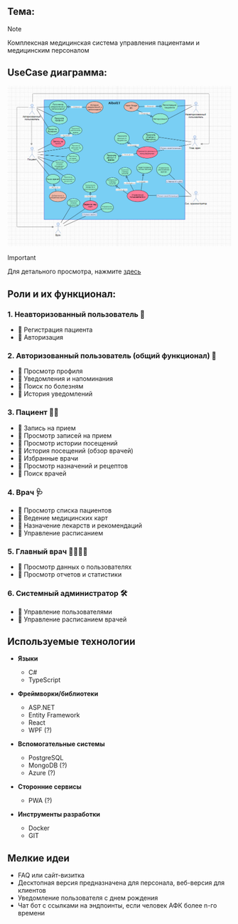 ## Тема:
> [!NOTE]
> Комплексная медицинская система управления пациентами и медицинским персоналом

## UseCase диаграмма:
![alt text](img/Diploma_diagram.PNG)


> [!IMPORTANT]
> Для детального просмотра, нажмите [здесь](https://viewer.diagrams.net/?highlight=0000ff&layers=1&nav=1&title=UML%20%D0%B4%D0%B8%D0%B0%D0%B3%D1%80%D0%B0%D0%BC%D0%BC%D0%B0%20%D0%B4%D0%B8%D0%BF%D0%BB%D0%BE%D0%BC.drawio#R7V1bc%2BI4Fv41PIayJEuWHkMIvV2zMztVMzU78%2BiAk7BNcAac7mR%2B%2FcrYMroZG0eWIaEf0lgYY3Q%2Bnct3jo5H6Obp9csmfn78OV0kqxEMFq8jNB1BCGkY8v%2FykbdyBGNQjDxslotiTBr4bflPUg4G5ejLcpFslROzNF1ly2d1cJ6u18k8U8bizSb9oZ52n67Ub32OHxJj4Ld5vDJH%2F7tcZI%2FlKCBs%2F8a%2FkuXDY%2FnVFEbFG0%2BxOLn8JdvHeJH%2BkIbQ7QjdbNI0K149vd4kq3z2xLwUn5vVvFvd2CZZZ20%2BcPX2O36eTebpLz%2Bt%2Fvj7G3i4iSZXtLzM93j1Uv7i8m6zNzEFm%2FRlvUjyqwQjNPnxuMyS357jef7uDy51PvaYPa34EeAvt9km%2FZbcpKt0s%2Fs0AjMYTvg9Te6Xq5U0HrH5%2FX3Ix83fIe4p2WTJqzRU%2Fq4vSfqUZJs3fkr5bhiVc1yi7AricuCHJDMUloOPkrwAEKNxiZSH6vL7yeQvyvk8Ym4FEqSpTBYcXOVhuske04d0Ha9u96MTdbL35%2Fw7TZ%2FLKf5fkmVv5UqJX7LUNuvB7h9%2FJ%2F9GAdz8w8l6cZ0vC354t0rn34qh2XIlBLiIt4%2FV9xfXlT9fjPyHy3%2BZ5bMNim9Zi6VL8qPXZfZneYX89V%2Fi9ZpP65%2Fywf4d%2BfPbLN5k0nEtQvIfJw8cBX1IL%2BI5ZfGwi3hOWDwouIjnlMUDLuI5ZfGYXtZFPCckHnQRzymLJ7yI55TFgy%2FiOWXxkIt4Tlk8F9bgpMVzYQ1OWjwX1uCUxRNeWIOTFs%2BFNThp8ZSsgZKsISv%2BDZP7lH%2BRLDjy90sq3rja7u7smp8A4fPr%2Fk3%2B6mH3P%2F9JbJb%2FnQQjPmmU7F7T3V%2B8%2BzvdjVffx%2B%2B8%2BMryAjpsto%2Fxc%2F7y5Wl1Pc9yGU%2FydM5yznER3yWrX9PtMlum61yoaZalT9IJ16vlQ%2F5GluNHzi3l31hOMsxloGWUFnFC7%2Bc2bJE5Te7uD8mlfa4JITXXBAMz1YRtiaagrzxTiPqEBdwJPpDAEQ0LgqOFrsPGAQhwRBUQMDg4CMI%2BQYB24p8IEPC%2FcMw%2FUbw6MYBUefadOfiWZPPH8uAkoAMoVRUIM6ETUq%2FQwT1C5xoIU8KBASrQFH%2FD3d8bydhM5bNLk6PDC%2B5e35bjn94gAcpUQJHBlRE%2BSw6jVhbb9GUzT1o4ZtwLfEiyQycSB24gPksKwsfsRi5m9ywZBB%2BzSx3MLjlLAsDH7DIXs3uW8buH2RXm732ze5ZJ%2B3fMLmo7u9DF7J5lzt3H7CIXs3uWKXMfsxu6mN2zzHj7mF3sYnbPMmH9jtkN286uC1KZfLZYDbedXRexGvlssVrr2XWiGQaN1e7vjdmFJ%2BLvhi58hmjAWC2fW%2B%2Bz29aqhS58hmjgWO3%2B3u%2FsihDMj1WLBozVcuz6nl1BLDqPhH%2BQxVe8fCN%2FRb9s%2F1k%2Bg%2B%2BPP0VXtk2DRyYMqC1hcL28S1dff2%2FL6WfJaz5eu%2Ftwna5zscqsfDkUl4z%2BnE90IucCBNX%2FtFwsdpiwbXdUcSInAaA4Lm9SJAlm8dNyldPzfySbRbyOq19j0PwW8dcz%2F4GwotW%2Bx9Cy7zGycP8uNj1aoQHfD436NORUKkiQk49qRmifTYrEeHFm9ampVNJQJDVZnpgqb%2FRuI3%2FpZCZdZLL7yE39xaubwcr5552kWuXfPYnn3x52yNfWkgsg6ymsK4g85rCsQCYmkPN0ZiBJF7VIVhLpnNmozH62K7UpzjHM2Gq1fN7WqSZJ7oelVqOVdLAYoKDwDhFiwoiB5G4BHcEBG3Cw6TW%2FeIiseGDt1ZAVD4MKt1cRBpoIgSUr7VmE1GKbdAHsXbRyLjVNenhaAR3tiwnBSComHOPyaPo62tcZTt%2FKA7tT1uQK1isuUzANilSMbZJVnC2%2Fq7dhk0T5Db%2Bmy51ZrzQ5UeWuOxrF7Zefkv1O40JGTwcdF4Wva1xqB43qh3dHC%2FsUaIkGRQshupagnfFC9Usxv3gB74%2BKQB4V7XxeWyVVJHyEyrzg0rzA4EuaPvBrc1Bk83Fbd7O1tdEMRZLcsZhZsOzCcEDUwhUEtlYuuryd2Q3Qa23lJZD5OIGMXhx%2BVfWxGiyOEW6X7rjOJJDdihCmqsa8VcKZfdiifSSUMDoZ2qfdqSDDp72dTB35tDjULYxFuFaXtjfNBC02Z7%2BXQ17qqKzMVsJMKfCEgTit0gJYqtG9lbAxqbkIEzih4sVUUlUz4zrUOEe7Wk9AqkFIS4C5ABLUtYQtvBVpb7VbWW9IshF3fbi71Y6qMQBMDBROL2ChGNj7vbujN%2Fno12Sz5D86522P9IZldvyAshzKHQ6NmDnq6g3rXpQRh%2FXsDEPbnqQe4ORS9jWLdijZd46EBpe9xV3OjZJGlJqObkWRfhJD1Mmjub2dsGvmxhCZHIvo3aIYImvbzN4MkZ14V1waKvmr1yOoyrU8BKoLJEXL%2B5BpVoLgpATs0mUNLZvLKiJWlqeubNyJ08Kb90mjGTu4fZBocFDONdL0vR5ttDUcpgkifg0HsjJo8VO%2B6EraQT66fc04cqqxB%2BWMGsbLWoEhcERGckFGcDQO5U4CMp0LfOEQNLswlUzfCTqmmQ6jjXJrdwUHUIUdZX5RZ4t8zg119j4VRRrhQDzlHHst%2FOxmXekKowBFwZgRHlYGURQB4VlU6i1EY%2B5l87dpSEiARe3q0QgOMeBfQxgDIfeLAqbBGY8RxgixADMEI1Fl6AvdVu76TNENjkO31Sfwl1oTcZCLyNPZkuBG%2FtCSgNTNkiDwhJeErd9BM6irNkPAgLSEd9gJ4W1R5wUjCGt%2BIO5o2vULGZRG34K2xR4dMrL2vF1kcAoywXGjUw%2BWHIpc9NU6teYvNrVUec1m0Q2bOGLBkap8rNkUYb68ZFOQpUCoS6pMKwEENoiYVJNcIGjrqTMdthzQBgeXVEVkE79XqkJEMH1SFaqzPg6A5tIQNHAGBA1aEBQC1WJUVPaxpodqXIbv4rHwOCrj63q%2Belkkp%2Bp3c6AyqAKVBqQLUiuXfBxRQZcUFwxIdNAxzw%2B6477RWRe%2BQvMCod4cMaMqHtCO%2FjhheMz2%2F6JIu26E%2Fa4OC%2BXSxdDKtdVWE4vVfFB7X%2BzDW9k3DaqK1Y08Ol3W7pW9Wt2%2BKLJG1VHA%2FmRsa9ewjmn5BqBfqG%2FtUZNf7qA9GlPSchJ5Zly5qMVl9WnontRI9wom4kaNEArHUN17CK2aBI2xT11yHLPTXZdUXkxObcleDMKH6cWevZhiaQylYfQSfAQ7ahhDVel1UH1rmPoahPYaxqzBPsAFXKueiVz1DVQuIDCqvvlf3EQc4I%2BukXBoaCQkCHhl40A0jryqJA%2F1Dwc72PvIdISD1j%2F0p3Y87yAKa%2FhHufJNpg7hwSo4SSd00SrqFexaxdLcaMhAyWVpnF6jbWuqDES%2FTT87OcRyOboybiij0CzEqN9oN9QIlNDmoyKLZurNHGAbL9gvxwz3AyXTVpXdD8Qx45Oqsu9sLvQ4GHoul8MW5qRjHCzXPkfqyIFdQ1qdtbwttep0gCWmDUqKygL7j%2BKKEqT6oSegdWxFQP44Nn8MW7EkToVhQ7or0FqzaBcK9Wr7vjXLcb0PPl%2BFjL6Br%2FNmHaw1QGAtbQif%2BvhNOu05P2Fbf8cQ1Nxx3Y3pHxA3tkdacQtOcUfqPdxjCzBaEi3tOzF9fLOlP0Zm8L0jZABnOcKK6RozRBvMV9%2FeMhnUWyb65pLO3rJWDBh5rsgQT2%2FQdYu5xfAAlXIjn1w9zOpaUiKidcZwMbVlS5nLsj2qdUGw1m15bc9CBs0ggwb14FITwEE1gbaAWdfaLF0TEM80K7FFQ2dXm1WlIEXCsZnxl%2Bwc7gfCzc3pYFus40asu%2FLmMWFjptYiYwLGQdgN3rqCpJ6DN2JJgk%2Br5rnHcjyV6ZPTDKbBk0soYD0tVH321jCnU8kCm%2F74B85c6njBbfud9dj7tqb5LZLIPDl11CYR1a0oPui%2FJm9wAIBAi7UjGwJskVd%2FLpWH5pd6hTFCIyXyItHgkdegaW29NybrWq%2FH8YVUfNGoMni%2BjJIltR0VbS1lekVuSygMhULoyCfTUjFEUwObTU8GUJ7xXNNG0OUzApxku13YGhRU5S%2FCPRHVvoq5CatiGhnZusfvrrn2cVtvPh%2FhrPfJ7bwxBjDtUkaPMUeMs3HLCDQwzoHeX%2FHoT4jf0itJHVlsY8e0qzwod%2FfVGGfNm5Z9bblTq1nMTCVF2l%2Btzvv6KebHtoeWuXCs9IScLRHrtV8nPU7Pde6GVDepQzcbZ0M6VEZjPNS92bje%2FcbzFgha3%2Ff1WB1URdxmCaBcWFz1VXt%2FF%2BmZuPJHpciB0fiAmW31qh2pftrqiZTE0JonGDOmMJZjxAbdMkEHbftp6qTOLV8NneR50wQ9QKuv77b5f351VLvnK%2FWri07XNwJhs29kZR37U1G23VvDAKi%2B%2F8ZnhYsealUKcDiWmlpY6vPL41l7m3nMyNG2bCht3lvorLmkVl8XdS460XdxeG6FTa0dqM4Votx3o9peAtSpC0h7%2BDaj0l%2BemLv1Ko9uFPx33TlAfIePPbDxWqsNUHMdud0VKW3wZyDwsSM7jHUv3xZaAosd7o27Z5bI8r3JYlc8Q7Bv8f9x2QaoMe3EUpHnmW1gHkry8NE8Zxge7sTdM9NQLJTBmIZAMzq4q1NlMA3EM9PALOznxXydh%2FnSWQdLGOnZfFlZh507vn2O14pc65rEkromsQNXTFkfA9m4G9z41L4zbTEjPXem7U6CHDIJfaAXiY2VjSSIrmvdwddGggxsab0974I1B399WlSgP%2BvaWT6ReN5Kziw8BbeohTEsG0zIDx6mknkMxWm3pQVW6hVE%2BxL%2B7sVOttc0%2BrYrbNtlY3swV292suJxXXanAcaDSatIzkrQt%2Bz2%2BekMU6BrosH3boLAXqJQekRyQuYCER8QqbaoC9%2BFWXwXzxCxMEeWhN%2B1vH1EBs61UfxWJQUD23PSL7ByDyu91AXZ8oJ%2Bn3gOAhv7dHZZl32PUcgUGgsVOyXabPPLH62jbmdvfGZSXdf23omxFsmeEjN%2Bsj2A7p6FVP3Tcj8MjQOppbr2zLrWnr9eJu27iRQIDpTtnOFiQfz3KI8VgA2LxQJteZ9spCU82f5BCP1kPF2uFo%2FPFQPs0GpBgaPVosXJvhsDg%2BBAjdIZrhZC1FrMoHq%2F02oJIZVXC%2BDXO5%2FF0pydcfcQPqRtyIvAOML71UG7Lo%2BQ6jvZCcBj7tZX%2F4Dn9XJcAcxpP36Sm4MQawDvu5lmc%2B9l2hLhLbpuOntwTb7NMKzQTDVICiV69FNsQsKXSQXlCGmXdWUL%2BOEmzXM5%2B9N5wPb4c7pI8jP%2BDw%3D%3D)

## Роли и их функционал:

### **1. Неавторизованный пользователь** 🚫
- :black_square_button: Регистрация пациента
- :black_square_button: Авторизация

### **2. Авторизованный пользователь (общий функционал)** 🔑
- :black_square_button: Просмотр профиля
- :black_square_button: Уведомления и напоминания
- :black_square_button: Поиск по болезням
- :black_square_button: История уведомлений

### **3. Пациент** 👦👧
- :black_square_button: Запись на прием
- :black_square_button: Просмотр записей на прием
- :black_square_button: Просмотр истории посещений
- :black_square_button: История посещений (обзор врачей)
- :black_square_button: Избранные врачи
- :black_square_button: Просмотр назначений и рецептов
- :black_square_button: Поиск врачей

### **4. Врач** 🩺
- :black_square_button: Просмотр списка пациентов
- :black_square_button: Ведение медицинских карт
- :black_square_button: Назначение лекарств и рекомендаций
- :black_square_button: Управление расписанием

### **5. Главный врач** 👨‍⚕️👩‍⚕️
- :black_square_button: Просмотр данных о пользователях
- :black_square_button: Просмотр отчетов и статистики

### **6. Системный администратор** 🛠️
- :black_square_button: Управление пользователями
- :black_square_button: Управление расписанием врачей




## Используемые технологии

- **Языки**
  - C#
  - TypeScript

- **Фреймворки/библиотеки**
  - ASP.NET
  - Entity Framework
  - React
  - WPF (?)

- **Вспомогательные системы**
  - PostgreSQL
  - MongoDB (?)
  - Azure (?)

- **Сторонние сервисы**
  - PWA (?)

- **Инструменты разработки**
  - Docker
  - GIT

## Мелкие идеи
- FAQ или сайт-визитка
- Десктопная версия предназначена для персонала, веб-версия для клиентов
- Уведомление пользователя с днем рождения
- Чат бот с ссылками на эндпоинты, если человек АФК более n-го времени
